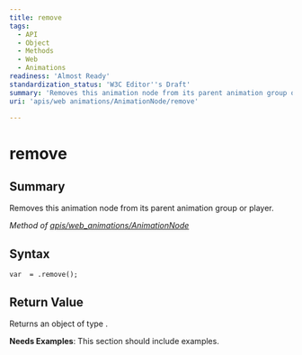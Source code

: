 ```yaml
---
title: remove
tags:
  - API
  - Object
  - Methods
  - Web
  - Animations
readiness: 'Almost Ready'
standardization_status: 'W3C Editor''s Draft'
summary: 'Removes this animation node from its parent animation group or player.'
uri: 'apis/web animations/AnimationNode/remove'

---
```

# remove

## Summary

Removes this animation node from its parent animation group or player.

*Method of [apis/web\_animations/AnimationNode](/apis/web_animations/AnimationNode)*

## Syntax

``` {.js}
var  = .remove();
```

## Return Value

Returns an object of type .

**Needs Examples**: This section should include examples.

